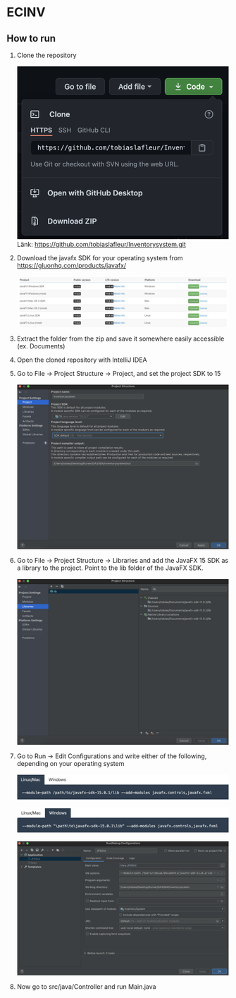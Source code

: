 # ECINV

## How to run
1. Clone the repository<br/><br/>
![Screenshot](src/resources/images/readme/clone.png)
   Länk: https://github.com/tobiaslafleur/Inventorysystem.git

2. Download the javafx SDK for your operating system from https://gluonhq.com/products/javafx/<br/><br/>
![Screenshot](src/resources/images/readme/download_sdk.png)

3. Extract the folder from the zip and save it somewhere easily accessible (ex. Documents)

4. Open the cloned repository with IntelliJ IDEA

5. Go to File -> Project Structure -> Project, and set the project SDK to 15<br/><br/>
![Screenshot](src/resources/images/readme/sdk15.png)

6. Go to File -> Project Structure -> Libraries and add the JavaFX 15 SDK as a library to the project. Point to the lib folder of the JavaFX SDK.<br/><br/>
![Screenshot](src/resources/images/readme/library.png)

7. Go to Run -> Edit Configurations and write either of the following, depending on your operating system<br/><br/>
![Screenshot](src/resources/images/readme/linux_mac.png)<br/><br/>
![Screenshot](src/resources/images/readme/windows.png)<br/><br/>
![Screenshot](src/resources/images/readme/vm_options.png)

8. Now go to src/java/Controller and run Main.java